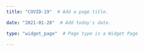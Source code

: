 ```yaml
---
title: "COVID-19"  # Add a page title.

date: "2021-01-28"  # Add today's date.

type: "widget_page"  # Page type is a Widget Page

---
```


